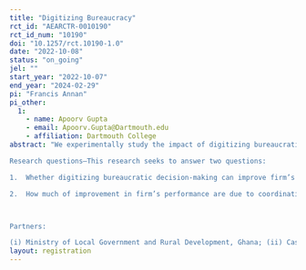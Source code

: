 ```yaml
---
title: "Digitizing Bureaucracy"
rct_id: "AEARCTR-0010190"
rct_id_num: "10190"
doi: "10.1257/rct.10190-1.0"
date: "2022-10-08"
status: "on_going"
jel: ""
start_year: "2022-10-07"
end_year: "2024-02-29"
pi: "Francis Annan"
pi_other:
  1:
    - name: Apoorv Gupta
    - email: Apoorv.Gupta@Dartmouth.edu
    - affiliation: Dartmouth College
abstract: "We experimentally study the impact of digitizing bureaucratic decision-making on performance of small- and medium-sized firms (SMEs) in Ghana. State and local governments often contract out development projects to SMEs – an important environment where fast-digital technology that meaningfully facilitates bureaucratic decision-making on projects will not only improve government’s capacity, but also have the potential to reduce frictions via timely processing and payments for projects to SMEs, with significant implications for increased firm productivity and project outcomes. We partner with the Ministry of Local Government and its technology solutions provider, Casantey Business Solutions Group Ltd., to design and evaluate the impact of a cloud-based solution technology that reduces bureaucratic bottlenecks and uniquely features two structural components (i) addresses coordination failures vs (ii) addresses payment failures. We randomly assign a large pool of select firm-linked projects to the solution technology to uplift projects administration and payments, and carefully measure firm performance.
Research questions—This research seeks to answer two questions:
1.	Whether digitizing bureaucratic decision-making can improve firm’s productivity and performance, and 
2.	How much of improvement in firm’s performance are due to coordination frictions and/or payments concerns?

Partners:
(i) Ministry of Local Government and Rural Development, Ghana; (ii) Casantey Business Solutions Group Ltd., Ghana; (iii) Ghana Statistical Services (GSS)"
layout: registration
---
```


